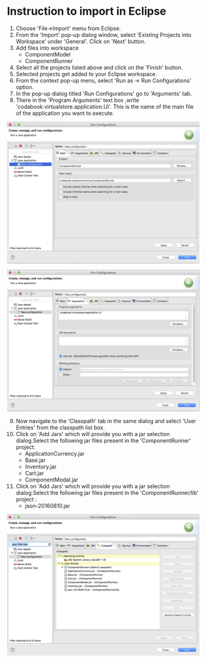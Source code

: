 # Instruction to import in Eclipse
1. Choose 'File->Import' menu from Eclipse.
2. From the 'Import' pop-up dialog window, select 'Existing Projects into Workspace' under 'General'.  Click on 'Next' button.
3. Add files into workspace
    - ComponentModel
	- ComponentRunner
4. Select all the projects listed above and click on the 'Finish' button.
5. Selected projects get added to your Eclipse workspace.
6. From the context pop-up menu, select 'Run as -> Run Configurations' option.
7. In the pop-up dialog titled 'Run Configurations' go to 'Arguments' tab.
8. There in the 'Program Arguments' text box ,write 'codabook.virtualstore.application.UI'. This is the name of the main file of the application you want to execute.

![Screenshot](1.png)

![Screenshot](2.png)

9. Now navigate to the 'Classpath' tab in the same dialog and select 'User Entries' from the classpath list box.
10. Click on 'Add Jars' which will provide you with a jar selection dialog.Select the following jar files present in the 'ComponentRunner' project:
	- ApplicationCurrency.jar
	- Base.jar
	- Inventory.jar
	- Cart.jar
	- ComponentModal.jar
11. Click on 'Add Jars' which will provide you with a jar selection dialog.Select the following jar files present in the 'ComponentRunner/lib' project :
	- json-20160810.jar

![Screenshot](3.png)
